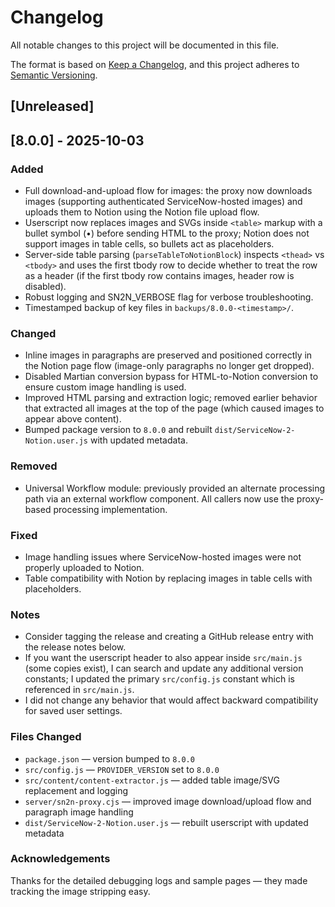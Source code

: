 # Changelog

All notable changes to this project will be documented in this file.

The format is based on [Keep a Changelog](https://keepachangelog.com/en/1.1.0/),
and this project adheres to [Semantic Versioning](https://semver.org/spec/v2.0.0.html).

## [Unreleased]

## [8.0.0] - 2025-10-03

### Added

- Full download-and-upload flow for images: the proxy now downloads images (supporting authenticated ServiceNow-hosted images) and uploads them to Notion using the Notion file upload flow.
- Userscript now replaces images and SVGs inside `<table>` markup with a bullet symbol (•) before sending HTML to the proxy; Notion does not support images in table cells, so bullets act as placeholders.
- Server-side table parsing (`parseTableToNotionBlock`) inspects `<thead>` vs `<tbody>` and uses the first tbody row to decide whether to treat the row as a header (if the first tbody row contains images, header row is disabled).
- Robust logging and SN2N_VERBOSE flag for verbose troubleshooting.
- Timestamped backup of key files in `backups/8.0.0-<timestamp>/`.

### Changed

- Inline images in paragraphs are preserved and positioned correctly in the Notion page flow (image-only paragraphs no longer get dropped).
- Disabled Martian conversion bypass for HTML-to-Notion conversion to ensure custom image handling is used.
- Improved HTML parsing and extraction logic; removed earlier behavior that extracted all images at the top of the page (which caused images to appear above content).
- Bumped package version to `8.0.0` and rebuilt `dist/ServiceNow-2-Notion.user.js` with updated metadata.

### Removed

- Universal Workflow module: previously provided an alternate processing path via an external workflow component. All callers now use the proxy-based processing implementation.

### Fixed

- Image handling issues where ServiceNow-hosted images were not properly uploaded to Notion.
- Table compatibility with Notion by replacing images in table cells with placeholders.

### Notes

- Consider tagging the release and creating a GitHub release entry with the release notes below.
- If you want the userscript header to also appear inside `src/main.js` (some copies exist), I can search and update any additional version constants; I updated the primary `src/config.js` constant which is referenced in `src/main.js`.
- I did not change any behavior that would affect backward compatibility for saved user settings.

### Files Changed

- `package.json` — version bumped to `8.0.0`
- `src/config.js` — `PROVIDER_VERSION` set to `8.0.0`
- `src/content/content-extractor.js` — added table image/SVG replacement and logging
- `server/sn2n-proxy.cjs` — improved image download/upload flow and paragraph image handling
- `dist/ServiceNow-2-Notion.user.js` — rebuilt userscript with updated metadata

### Acknowledgements

Thanks for the detailed debugging logs and sample pages — they made tracking the image stripping easy.
